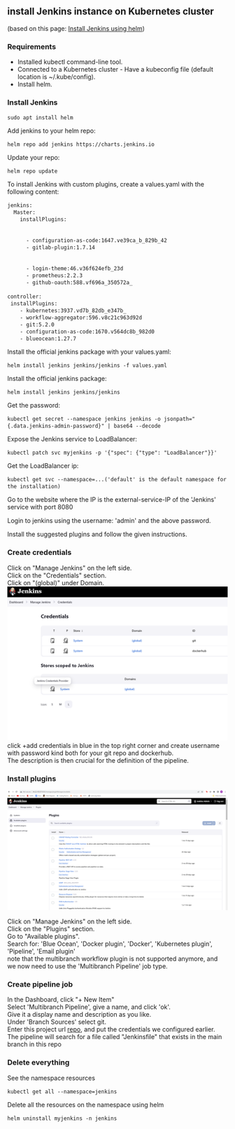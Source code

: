 ## install Jenkins instance on Kubernetes cluster
(based on this page: [Install Jenkins using helm](https://argo-cd.readthedocs.io/en/stable/getting_started/](https://sweetcode.io/how-to-setup-jenkins-ci-cd-pipeline-on-kubernetes-cluster-with-helm/)))

### Requirements
- Installed kubectl command-line tool.
- Connected to a Kubernetes cluster - Have a kubeconfig file (default location is ~/.kube/config).
- Install helm.
 
### Install Jenkins
```
sudo apt install helm
```
Add jenkins to your helm repo:
```
helm repo add jenkins https://charts.jenkins.io
```

Update your repo:
```
helm repo update
```

To install Jenkins with custom plugins, create a values.yaml with the following content:
```
jenkins:
  Master:
    installPlugins:
 
      
      - configuration-as-code:1647.ve39ca_b_829b_42
      - gitlab-plugin:1.7.14
     
      
      - login-theme:46.v36f624efb_23d
      - prometheus:2.2.3
      - github-oauth:588.vf696a_350572a_

controller:
 installPlugins:
    - kubernetes:3937.vd7b_82db_e347b_
    - workflow-aggregator:596.v8c21c963d92d
    - git:5.2.0
    - configuration-as-code:1670.v564dc8b_982d0
    - blueocean:1.27.7

```
Install the official jenkins package with your values.yaml:
```
helm install jenkins jenkins/jenkins -f values.yaml
```

Install the official jenkins package:
```
helm install jenkins jenkins/jenkins
```

Get the password:
```
kubectl get secret --namespace jenkins jenkins -o jsonpath="{.data.jenkins-admin-password}" | base64 --decode
```

Expose the Jenkins service to LoadBalancer:
```
kubectl patch svc myjenkins -p '{"spec": {"type": "LoadBalancer"}}'
```

Get the LoadBalancer ip:
```
kubectl get svc --namespace=...('default' is the default namespace for the installation) 
```

Go to the website where the IP is the external-service-IP of the 'Jenkins' service with port 8080

Login to jenkins using the username: 'admin' and the above password.

Install the suggested plugins and follow the given instructions.
### Create credentials
Click on "Manage Jenkins" on the left side. \
Click on the "Credentials" section. \
Click on "(global)" under Domain. \
![plot](../images/jenkinscred.png)
click +add credentials in blue in the top right corner and create username
with password kind both for your git repo and dockerhub. \
The description is then crucial for the definition of the pipeline.

### Install plugins

![plot](../images/jenkinsplugin.png)

Click on "Manage Jenkins" on the left side. \
Click on the "Plugins" section. \
Go to "Available plugins". \
Search for: 'Blue Ocean', 'Docker plugin', 'Docker', 'Kubernetes plugin', 'Pipeline', 'Email plugin' \
note that the multibranch workflow plugin is not supported anymore, and we now need to use the 
'Multibranch Pipeline' job type.

### Create pipeline job
In the Dashboard, click "+ New Item" \
Select 'Multibranch Pipeline', give a name, and click 'ok'. \
Give it a display name and description as you like. \
Under 'Branch Sources' select git. \
Enter this project url [repo](https://github.com/Guyashkenazi6/profileapp), and put the credentials we configured earlier.
The pipeline will search for a file called "Jenkinsfile" that exists in the main branch in this repo



### Delete everything
See the namespace resources 
```
kubectl get all --namespace=jenkins 
```

Delete all the resources on the namespace using helm 
```
helm uninstall myjenkins -n jenkins

